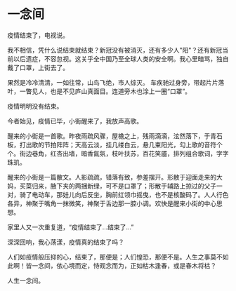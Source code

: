 # 一念间

疫情结束了，电视说。

我不相信，凭什么说结束就结束？新冠没有被消灭，还有多少人"阳"？还有新冠当前以后遗症，不容忽视。这关乎全中国乃至全球人类的安全啊。我心里暗骂，独自戴了口罩，上街去了。

果然是冷冷清清，一如往常，山鸟飞绝，市人综灭。 车疾驰过身旁，带起片片落叶，一瞥见人，也是不见庐山真面目。连道旁木也涂上一圈“口罩”。

疫情明明没有结束。

今者始见，疫情已毕，小街醒来了，我放声高歌。

醒来的小街是一首歌。昨夜雨疏风骤，屋檐之上，残雨滴滴，泫然落下，于青石板，打出歌的节拍阵阵；天高云淡，挂几缕白云，悬几束阳光，勾上歌的音符个个。街边巷角，红杏出墙，暗香氤氛，枝叶扶苏，百花笑靥，排列组合歌词，字字珠玑。

醒来的小街是一篇散文。人影疏疏，错落有致，参差摆开。形散于迎面走来的大妈，买菜归来，腋下夹的两捆新绿，可不是口罩了；形散于辅路上掠过的父子一对，骑了电动车，那娃儿向后反坐，胸前红领巾摇曳，也不是核酸码了。人人行色各异，神聚于嘴角一抹微笑，神聚于舌边那一腔小调。欢快是醒来小街的中心思想。

家里人又一次重复道，“疫情结束了…结束了…”

深深回响，我心荡漾，疫情真的结束了吗？

人们如疫情般压抑的心，结束了，那便是；人们惶恐，那便不是。人生之事莫不如此啊！皆一念间，依心境而定，恃观念而为，正如枯木逢春，或是春木将枯？

人生一念间。